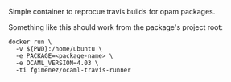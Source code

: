 Simple container to reprocue travis builds for opam packages.

Something like this should work from the package's project root:

```
docker run \
  -v ${PWD}:/home/ubuntu \
  -e PACKAGE=<package-name> \
  -e OCAML_VERSION=4.03 \
  -ti fgimenez/ocaml-travis-runner
```
